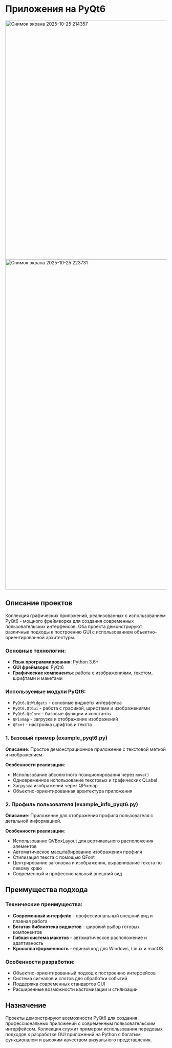 # Приложения на PyQt6

<img width="914" height="743" alt="Снимок экрана 2025-10-25 214357" src="https://github.com/user-attachments/assets/3048d403-388a-4b20-8e8b-0ad7cc6da391" />

<img width="730" height="1028" alt="Снимок экрана 2025-10-25 223731" src="https://github.com/user-attachments/assets/c8eeaec9-5050-495c-8947-6ff75cb62597" />

## Описание проектов
Коллекция графических приложений, реализованных с использованием PyQt6 - мощного фреймворка для создания современных пользовательских интерфейсов. Оба проекта демонстрируют различные подходы к построению GUI с использованием объектно-ориентированной архитектуры.

### Основные технологии:
- **Язык программирования**: Python 3.6+
- **GUI фреймворк**: PyQt6
- **Графические компоненты**: работа с изображениями, текстом, шрифтами и макетами

### Используемые модули PyQt6:
- `PyQt6.QtWidgets` - основные виджеты интерфейса
- `PyQt6.QtGui` - работа с графикой, шрифтами и изображениями
- `PyQt6.QtCore` - базовые функции и константы
- `QPixmap` - загрузка и отображение изображений
- `QFont` - настройка шрифтов и текста

### 1. Базовый пример (example_pyqt6.py)
**Описание**: Простое демонстрационное приложение с текстовой меткой и изображением.

**Особенности реализации**:
- Использование абсолютного позиционирования через `move()`
- Одновременное использование текстовых и графических QLabel
- Загрузка изображений через QPixmap
- Объектно-ориентированная архитектура приложения

### 2. Профиль пользователя (example_info_pyqt6.py)
**Описание**: Приложение для отображения профиля пользователя с детальной информацией.

**Особенности реализации**:
- Использование QVBoxLayout для вертикального расположения элементов
- Автоматическое масштабирование изображения профиля
- Стилизация текста с помощью QFont
- Центрирование заголовка и изображения, выравнивание текста по левому краю
- Современный и профессиональный внешний вид

## Преимущества подхода

### Технические преимущества:
- **Современный интерфейс** - профессиональный внешний вид и плавная работа
- **Богатая библиотека виджетов** - широкий выбор готовых компонентов
- **Гибкая система макетов** - автоматическое расположение и адаптивность
- **Кроссплатформенность** - единый код для Windows, Linux и macOS

### Особенности разработки:
- Объектно-ориентированный подход к построению интерфейсов
- Система сигналов и слотов для обработки событий
- Поддержка современных стандартов GUI
- Расширенные возможности кастомизации и стилизации

## Назначение
Проекты демонстрируют возможности PyQt6 для создания профессиональных приложений с современным пользовательским интерфейсом. Коллекция служит примером использования передовых подходов к разработке GUI приложений на Python с богатым функционалом и высоким качеством визуального представления.
